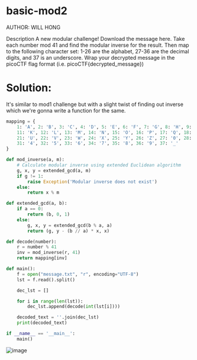 # basic-mod2
AUTHOR: WILL HONG

Description
A new modular challenge!
Download the message here.
Take each number mod 41 and find the modular inverse for the result. Then map to the following character set: 1-26 are the alphabet, 27-36 are the decimal digits, and 37 is an underscore.
Wrap your decrypted message in the picoCTF flag format (i.e. picoCTF{decrypted_message})

# Solution:
It's similar to mod1 challenge but with a slight twist of finding out inverse which we're gonna write a function for the same.
```python
mapping = {
    1: 'A', 2: 'B', 3: 'C', 4: 'D', 5: 'E', 6: 'F', 7: 'G', 8: 'H', 9: 'I', 10: 'J',
    11: 'K', 12: 'L', 13: 'M', 14: 'N', 15: 'O', 16: 'P', 17: 'Q', 18: 'R', 19: 'S', 20: 'T',
    21: 'U', 22: 'V', 23: 'W', 24: 'X', 25: 'Y', 26: 'Z', 27: '0', 28: '1', 29: '2', 30: '3',
    31: '4', 32: '5', 33: '6', 34: '7', 35: '8', 36: '9', 37: '_'
}

def mod_inverse(a, m):
    # Calculate modular inverse using extended Euclidean algorithm
    g, x, y = extended_gcd(a, m)
    if g != 1:
        raise Exception('Modular inverse does not exist')
    else:
        return x % m

def extended_gcd(a, b):
    if a == 0:
        return (b, 0, 1)
    else:
        g, x, y = extended_gcd(b % a, a)
        return (g, y - (b // a) * x, x)

def decode(number):
    r = number % 41
    inv = mod_inverse(r, 41)
    return mapping[inv]

def main():
    f = open("message.txt", "r", encoding="UTF-8")
    lst = f.read().split()

    dec_lst = []

    for i in range(len(lst)):
        dec_lst.append(decode(int(lst[i])))

    decoded_text = ''.join(dec_lst)
    print(decoded_text)

if __name__ == '__main__':
    main()
```
![image](https://github.com/LAVANYA-PIDIKITI/picoCTF-Writeup/assets/98797256/a340e4ae-697b-4479-9bad-af235fc5622b)
